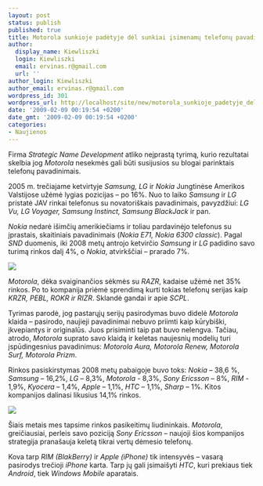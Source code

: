 ```yaml
---
layout: post
status: publish
published: true
title: Motorola sunkioje padėtyje dėl sunkiai įsimenamų telefonų pavadinimų?
author:
  display_name: Kiewliszki
  login: Kiewliszki
  email: ervinas.r@gmail.com
  url: ''
author_login: Kiewliszki
author_email: ervinas.r@gmail.com
wordpress_id: 301
wordpress_url: http://localhost/site/new/motorola_sunkioje_padetyje_del_sunkiai_isimenamu_telefonu_pavadinimu__/
date: '2009-02-09 00:19:54 +0200'
date_gmt: '2009-02-09 00:19:54 +0200'
categories:
- Naujienos
---
```

<p>Firma <i>Strategic Name Development</i> atliko neįprastą tyrimą, kurio rezultatai skelbia jog <i>Motorola</i> nesekmės gali būti susijusios su blogai parinktais telefonų pavadinimais. </p>
<p>2005 m. trečiajame ketvirtyje <i>Samsung, LG</i> ir <i>Nokia</i> Jungtinėse Amerikos Valstijose užėmė lygias pozicijas – po 16%. Nuo to laiko <i>Samsung</i> ir <i>LG</i> pristatė JAV rinkai telefonus su novatoriškais pavadinimais, pavyzdžiui: <i>LG Vu, LG Voyager, Samsung Instinct, Samsung BlackJack</i> ir pan. </p>
<p><i>Nokia</i> nedarė išimčių amerikiečiams ir toliau pardavinėjo telefonus su įprastais, skaitiniais pavadinimais (<i>Nokia E71, Nokia 6300 classic</i>). Pagal <i>SND</i> duomenis, iki 2008 metų antrojo ketvirčio <i>Samsung</i> ir <i>LG</i> padidino savo turimą rinkos dalį 4%, o <i>Nokia</i>, atvirkščiai – prarado 7%.</p>
<p><img src="http://svarke.technews.lt/krzr" /></p>
<p><i>Motorola</i>, dėka svaiginančios sėkmės su <i>RAZR</i>, kadaise užėmė net 35% rinkos. Po to kompanija priėmė sprendimą kurti tokias telefonų serijas kaip <i>KRZR, PEBL, ROKR ir RIZR</i>. Sklandė gandai ir apie <i>SCPL</i>. </p>
<p>Tyrimas parodė, jog pastarųjų serijų pasirodymas buvo didelė <i>Motorola</i> klaida – pasirodo, naujieji pavadinimai nebuvo priimti kaip kūrybiški, įkvepiantys ir originalūs. Juos prisiminti taip pat buvo nelengva. Tačiau, atrodo, <i>Motorola</i> suprato savo klaidą ir keletas naujesnių modelių turi įspūdingesnius pavadinimus: <i>Motorola Aura, Motorola Renew, Motorola Surf, Motorola Prizm</i>.</p>
<p>Rinkos pasiskirstymas 2008 metų pabaigoje buvo toks: <i>Nokia</i> – 38,6 %, <i>Samsung</i> – 16,2%, <i>LG</i> – 8,3%, <i>Motorola</i> -  8,3%, <i>Sony Ericsson</i> – 8%, <i>RIM</i>  - 1,9%, <i>Kyocera</i> – 1,4%, <i>Apple</i> – 1,1%, <i>HTC</i> – 1,1%, <i>Sharp</i> – 1%. Kitos kompanijos dalinasi likusius 14,1% rinkos. </p>
<p><img src="http://svarke.technews.lt/menu" /></p>
<p>Šiais metais mes tapsime rinkos pasikeitimų liudininkais. <i>Motorola</i>, greičiausiai, perleis savo poziciją <i>Sony Ericsson</i> – naujoji šios kompanijos strategija pranašauja keletą tikrai vertų dėmesio telefonų. </p>
<p>Kova tarp <i>RIM (BlakBerry)</i> ir <i>Apple (iPhone)</i> tik intensyvės – vasarą pasirodys trečioji <i>iPhone</i> karta. Tarp jų gali įsimaišyti <i>HTC</i>, kuri prekiaus tiek <i>Android</i>, tiek <i>Windows Mobile</i> aparatais.</p>
